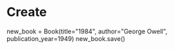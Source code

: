 # Create

new_book = Book(title="1984", author="George Owell", publication_year=1949)
new_book.save()
